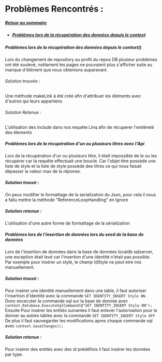 


#	Problèmes Rencontrés : 
##### [Retour au sommaire](Rapport_Introduction_Team3)


* ##### [Problèmes lors de la récupération des données depuis le context]()





##### Problèmes lors de la récupération des données depuis le context()

Lors du changement de repository au profit du repos DB plusieur problémes ont été soulevé, nottament les pages ne pouvaient plus s'afficher suite au manque d'élément que nous obtenions auparavant.

###### Solution trouvée : 

Une méthode makeLink à été créé afin d'attribuer les éléments avec d'autres qui leurs appartiens

###### Solution Retenue : 

L'utilisation des include dans nos requète Linq afin de récuperer l'entièreté des élements

##### Problèmes lors de la récupération d'un ou plusieurs titres avec l'Api

Lors de la récupération d'un ou plusieurs titre, il était impossible de le ou les récupérer car la requête effectuait une boucle. Car l'objet titre possède une liste de style et la liste de style possède des titres
ce qui nous faisait dépasser la valeur max de la réponse. 

##### Solution trouvé : 

On peux modifier le formattage de la serialization du Json, pour cela il nous a fallu mettre la méthode "ReferenceLoopHandling" en Ignore

##### Solution retenue : 

L'utilisation d'une autre forme de formattage de la sérialization

##### Problèmes lors de l'insertion de données lors du seed de la base de données

Lors de l'insertion de données dans la base de données localdb sqlserver, une exception était levé car l'insertion d'une identité n'était pas possible. Par exemple pour insérer un style, le champ IdStyle ne peut etre mis manuellement.

##### Solution trouvé : 

Pour insérer une identité manuellement dans une table, il faut autoriser l'insertion d'identité avec la commande `SET IDENTITY_INSERT Style ON`. Donc excecuter la commande sql sur la base de donnée avec `context.Database.ExecuteSqlCommand(@"SET IDENTITY_INSERT Style ON");` </br>
Ensuite Pour insérer les entités suivantes il faut enlever l'autorisation pour la donner au autres tables avec la commande `SET IDENTITY_INSERT Style OFF` </br>
De plus il faut sauvegarder les modifications apres chaque commande sql avec `context.SaveChanges();`

##### Solution retenue : 

Pour insérer des entités avec des id prédéfinis il faut insérer les données par type.


